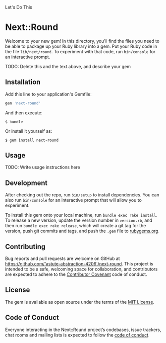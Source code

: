 Let's Do This

# Next::Round

Welcome to your new gem! In this directory, you'll find the files you need to be able to package up your Ruby library into a gem. Put your Ruby code in the file `lib/next/round`. To experiment with that code, run `bin/console` for an interactive prompt.

TODO: Delete this and the text above, and describe your gem

## Installation

Add this line to your application's Gemfile:

```ruby
gem 'next-round'
```

And then execute:

    $ bundle

Or install it yourself as:

    $ gem install next-round

## Usage

TODO: Write usage instructions here

## Development

After checking out the repo, run `bin/setup` to install dependencies. You can also run `bin/console` for an interactive prompt that will allow you to experiment.

To install this gem onto your local machine, run `bundle exec rake install`. To release a new version, update the version number in `version.rb`, and then run `bundle exec rake release`, which will create a git tag for the version, push git commits and tags, and push the `.gem` file to [rubygems.org](https://rubygems.org).

## Contributing

Bug reports and pull requests are welcome on GitHub at https://github.com/'astute-abstraction-4206'/next-round. This project is intended to be a safe, welcoming space for collaboration, and contributors are expected to adhere to the [Contributor Covenant](http://contributor-covenant.org) code of conduct.

## License

The gem is available as open source under the terms of the [MIT License](https://opensource.org/licenses/MIT).

## Code of Conduct

Everyone interacting in the Next::Round project’s codebases, issue trackers, chat rooms and mailing lists is expected to follow the [code of conduct](https://github.com/'astute-abstraction-4206'/next-round/blob/master/CODE_OF_CONDUCT.md).
